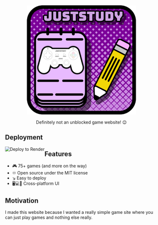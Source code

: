 <p align="center">
	<img width="360" height="360" src="assets/img/icon_fullsize.png">
</p>
<p align="center">Definitely not an unblocked game website! 😉</p>

## Deployment
<a href="https://render.com/deploy?repo=https://github.com/metalfoxdev/juststudy-site/">
<img align="left" src="https://render.com/images/deploy-to-render-button.svg" alt="Deploy to Render" />
</a>

## Features
* 🎮 75+ games (and more on the way)
* ♾️ Open source under the MIT license
* ↘️ Easy to deploy
* 🖥️💻📱 Cross-platform UI

## Motivation

I made this website because I wanted a really simple game site where you can just play games and nothing else really.
